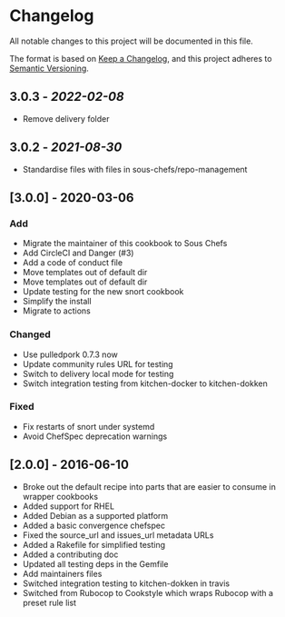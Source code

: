 # Changelog

All notable changes to this project will be documented in this file.

The format is based on [Keep a Changelog](https://keepachangelog.com/en/1.0.0/),
and this project adheres to [Semantic Versioning](https://semver.org/spec/v2.0.0.html).

## 3.0.3 - *2022-02-08*

- Remove delivery folder

## 3.0.2 - *2021-08-30*

- Standardise files with files in sous-chefs/repo-management

## [3.0.0] - 2020-03-06

### Add

- Migrate the maintainer of this cookbook to Sous Chefs
- Add CircleCI and Danger (#3)
- Add a code of conduct file
- Move templates out of default dir
- Move templates out of default dir
- Update testing for the new snort cookbook
- Simplify the install
- Migrate to actions

### Changed

- Use pulledpork 0.7.3 now
- Update community rules URL for testing
- Switch to delivery local mode for testing
- Switch integration testing from kitchen-docker to kitchen-dokken

### Fixed

- Fix restarts of snort under systemd
- Avoid ChefSpec deprecation warnings

## [2.0.0] - 2016-06-10

- Broke out the default recipe into parts that are easier to consume in wrapper cookbooks
- Added support for RHEL
- Added Debian as a supported platform
- Added a basic convergence chefspec
- Fixed the source_url and issues_url metadata URLs
- Added a Rakefile for simplified testing
- Added a contributing doc
- Updated all testing deps in the Gemfile
- Add maintainers files
- Switched integration testing to kitchen-dokken in travis
- Switched from Rubocop to Cookstyle which wraps Rubocop with a preset rule list
